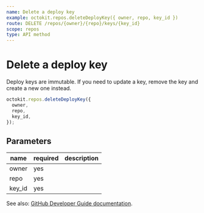 ```yaml
---
name: Delete a deploy key
example: octokit.repos.deleteDeployKey({ owner, repo, key_id })
route: DELETE /repos/{owner}/{repo}/keys/{key_id}
scope: repos
type: API method
---
```


# Delete a deploy key

Deploy keys are immutable. If you need to update a key, remove the key and create a new one instead.

```js
octokit.repos.deleteDeployKey({
  owner,
  repo,
  key_id,
});
```

## Parameters

<table>
  <thead>
    <tr>
      <th>name</th>
      <th>required</th>
      <th>description</th>
    </tr>
  </thead>
  <tbody>
    <tr><td>owner</td><td>yes</td><td>

</td></tr>
<tr><td>repo</td><td>yes</td><td>

</td></tr>
<tr><td>key_id</td><td>yes</td><td>

</td></tr>
  </tbody>
</table>

See also: [GitHub Developer Guide documentation](https://developer.github.com/v3/repos/keys/#delete-a-deploy-key).
